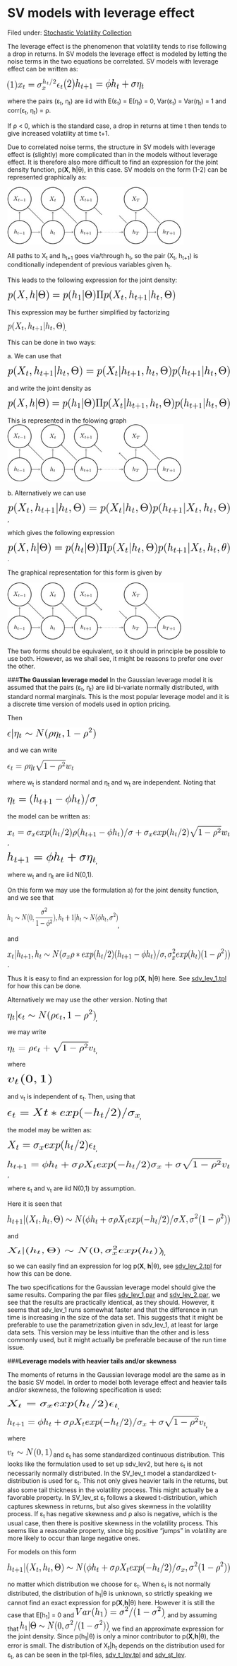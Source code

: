#  SV models with leverage effect

Filed under: [Stochastic Volatility Collection][10]

 The leverage effect is the phenomenon that volatility tends to rise following a drop in returns. In SV models the leverage effect is modeled by letting the noise terms in the two equations be correlated. SV models with leverage effect can be written as:  
 
<img src="./../the-basic-sv-model-and-simple-extensions-1/eq1.png" alt="Xt = σX exp(h2) εt" width="125" height="25">

<img src="./../the-basic-sv-model-and-simple-extensions-1/eq2.png" alt="ht 1 = φht σηt" width="180" height="25">
  
 where the pairs (ε<sub>t</sub>, η<sub>t</sub>) are iid with E(ε<sub>t</sub>) = E(η<sub>t</sub>) = 0, Var(ε<sub>t</sub>) = Var(η<sub>t</sub>) = 1 and  corr(ε<sub>t</sub>, η<sub>t</sub>) = ρ.   
 
 If ρ < 0, which is the standard case, a drop in returns at time t then tends to give increased volatility at time t+1. 

 Due to correlated noise terms, the structure in SV models with leverage effect is (slightly) more complicated than in the models without leverage effect. It is therefore also more difficult to find an expression for the joint density function, p(<strong>X</strong>, <strong>h</strong>|θ), in this case.  SV models on the form (1-2) can be represented graphically as: 
 
 ![Fig_1][1]
 
All paths to  X<sub>t</sub> and h<sub>t+1</sub> goes via/through h<sub>t</sub>, so the pair (X<sub>t</sub>, h<sub>t+1</sub>) is conditionally independent of previous variables given h<sub>t</sub>. 
   
  This leads to the following expression for the joint density: 
  
 <img src="./probability1.png" alt="" width="380" height="25">
 
 This expression may be further simplified by factorizing  
 
 <img src="./probability2.png" alt="" width="130" height="20">.
 
 This can be done in two ways: 
 
 a. We can use that
 
 <img src="./probability3.png" alt="" width="600" height="25">
 
 and write the joint density as
 
 <img src="./probability4.png" alt="" width="600" height="25"> 
 
 This is represented in the folowing graph  
   ![Fig_2][2] 
  
  b. Alternatively we can use
  
  <img src="./probability5.png" alt="" width="600" height="25">, 
  
  which gives the following expression 
  
  <img src="./probability6.png" alt="" width="600" height="25">. 
  
  The graphical representation for this form is given by 
  
 ![Fig_3][3]
 
 The two forms should be equivalent, so it should in principle be possible to use both. However, as we shall see, it might be reasons to prefer one over the other.    
 
###<strong>The Gaussian leverage model</strong>
 In the Gaussian leverage model it is assumed that the pairs (ε<sub>t</sub>, η<sub>t</sub>) are iid bi-variate normally distributed, with standard normal marginals. This is the most popular leverage model and it is a discrete time version of models used in option pricing. 
 
 Then
 
 <img src="./g1.png" alt="LaTex equation" width="200" height="25">
 
 and we can write 
 
  <img src="./g2.png" alt="LaTex equation" width="150" height="25">
  
  where w<sub>t</sub> is standard normal and η<sub>t</sub> and w<sub>t</sub> are independent. Noting that 
  
  <img src="./g3.png" alt="LaTex equation" width="200" height="25">,
    
   the model can be written as: 
 
  <img src="./g4.png" alt="LaTex equation" width="600" height="25">, 
 
  <img src="./g5.png" alt="LaTex equation" width="200" height="25">, 
  
  where w<sub>t</sub> and η<sub>t</sub> are iid N(0,1).   
  
  On this form we may use the formulation a) for the joint density function, and we see that   
  
  <img src="./g6.png" alt="LaTex equation" width="250" height="45">, 
  
  and
  
  <img src="./g7.png" alt="LaTex equation" width="600" height="25">. 
 
 Thus it is easy to find an expression for log p(<strong>X</strong>, <strong>h</strong>|θ) here. See [sdv_lev_1.tpl][4] for how this can be done.   
 
 Alternatively we may use the other version. Noting that
 
 <img src="./g8.png" alt="LaTex equation" width="200" height="25">,
 
 we may write
 
 <img src="./g9.png" alt="LaTex equation" width="200" height="25">, 
 
 where 
 
<img src="./g10.png" alt="LaTex equation" width="100" height="25">

and v<sub>t</sub> is independent of ε<sub>t</sub>. Then, using that

<img src="./g11.png" alt="LaTex equation" width="300" height="25">,

the model may be written as: 
 
<img src="./g12.png" alt="LaTex equation" width="200" height="25">,
 
<img src="./g13.png" alt="LaTex equation" width="550" height="25">, 
 
 where ε<sub>t</sub> and v<sub>t</sub> are iid N(0,1) by assumption.  
 
 Here it is seen that 
 
 <img src="./g14.png" alt="LaTex equation" width="600" height="25">
 
 and
 
 <img src="./g15.png" alt="LaTex equation" width="350" height="20">),
 
 so we can easily find an expression for log p(<strong>X</strong>, <strong>h</strong>|θ), see [sdv_lev_2.tpl][5] for how this can be done.  
 
 The two specifications for the Gaussian leverage model should give the same results. Comparing the par files [sdv_lev_1.par][6] and [sdv_lev_2.par][4], we see that the results are practically identical, as they should. However, it seems that sdv_lev_1 runs somewhat faster and that the difference in run time is increasing in the size of the data set. This suggests that it might be preferable to use the parametrization given in sdv_lev_1, at least for large data sets. This version may be less intuitive than the other and is less commonly used, but it might actually be preferable because of the run time issue.   
 
###<strong>Leverage models with heavier tails and/or skewness</strong>
 
 The moments of returns in the Gaussian leverage model are the same as in the basic SV model. In order to model both leverage effect and heavier tails and/or skewness, the following specification is used: 
 
<img src="./g16.png" alt="LaTex equation" width="250" height="20">, 
 
<img src="./g17.png" alt="LaTex equation" width="450" height="25">, 
 
 where
 
 <img src="./g18.png" alt="LaTex equation" width="100" height="20"> and ε<sub>t</sub> has some standardized continuous distribution. This looks like the formulation used to set up sdv_lev2, but here ε<sub>t</sub> is not necessarily normally distributed. In the SV_lev_t model a standardized t-distribution is used for ε<sub>t</sub>. This not only gives heavier tails in the returns, but also some tail thickness in the volatility process. This might actually be a favorable property. In SV_lev_st  ε<sub>t </sub>follows a skewed t-distribution, which captures skewness in returns, but also gives skewness in the volatility process. If ε<sub>t </sub>has negative skewness and ρ also is negative, which is the usual case, then there is positive skewness in the volatility process. This seems like a reasonable property, since big positive “jumps” in volatility are more likely to occur than large negative ones.   
 
 For models on this form 
 
 <img src="./g19.png" alt="LaTex equation" width="700" height="25"> 
 
 no matter which distribution we choose for ε<sub>t</sub>. When ε<sub>t</sub>  is not normally distributed, the distribution of h<sub>1</sub>|θ is unknown, so strictly speaking we cannot find an exact expression for p(<strong>X</strong>,<strong>h</strong>|θ) here. However it is still the case that E[h<sub>1</sub>] = 0 and <img src="./g20.png" alt="LaTex equation" width="200" height="25">, and by assuming that <img src="./g21.png" alt="LaTex equation" width="200" height="25">, we find an approximate expression for the joint density. Since p(h<sub>1</sub>|θ) is only a minor contributor to p(<strong>X</strong>,<strong>h</strong>|θ), the error is small. The distribution of X<sub>t</sub>|h<sub>t</sub> depends on the distribution used for ε<sub>t</sub>, as can be seen in the tpl-files, [sdv_t_lev.tpl][8] and [sdv_st_lev][9]. 


[1]: Figure-2.jpeg "Fig_1"
[2]: Figure-3.jpeg "Fig_2"
[3]: Figure-4.jpeg "Fig_3"
[4]: sdv_lev_1.tpl "sdv_lev_1.tpl"
[5]: sdv_lev_2.tpl "sdv_lev_2.tpl"
[6]: sdv_lev_1.par "sdv_lev_1.par"
[7]: sdv_lev_2.par "sdv_lev_2.par"
[8]: sdv_t_lev.tpl "sdv_t_lev.tpl"
[9]: sdv_st_lev.tpl "sdv_st_lev.tpl"
[10]: ./../

